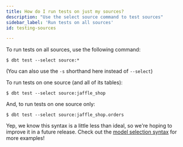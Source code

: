 ```yaml
---
title: How do I run tests on just my sources?
description: "Use the select source command to test sources"
sidebar_label: 'Run tests on all sources'
id: testing-sources

---
```


To run tests on all sources, use the following command:

```shell
$ dbt test --select source:*
```

(You can also use the `-s` shorthand here instead of `--select`)

To run tests on one source (and all of its tables):

```shell
$ dbt test --select source:jaffle_shop
```

And, to run tests on one source <Term id="table" /> only:

```shell
$ dbt test --select source:jaffle_shop.orders
```

Yep, we know this syntax is a little less than ideal, so we're hoping to improve it in a future release. Check out the [model selection syntax](node-selection/syntax) for more examples!
